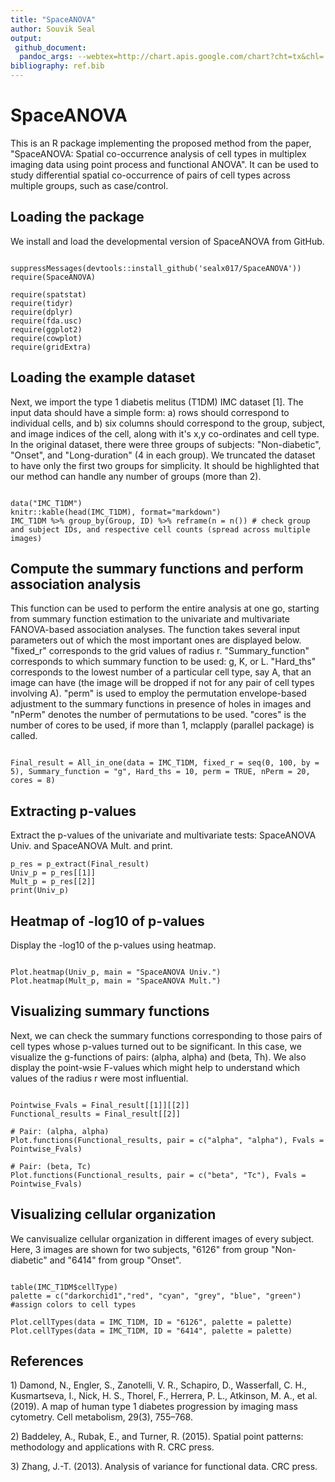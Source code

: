 ```yaml
---
title: "SpaceANOVA"
author: Souvik Seal
output: 
 github_document: 
  pandoc_args: --webtex=http://chart.apis.google.com/chart?cht=tx&chl=
bibliography: ref.bib
---
```


# SpaceANOVA

This is an R package implementing the proposed method from the paper, "SpaceANOVA: Spatial co-occurrence analysis of cell types in multiplex imaging data using point
process and functional ANOVA". It can be used to study differential spatial co-occurrence of pairs of cell types across multiple groups, such as case/control.

## Loading the package

We install and load the developmental version of SpaceANOVA from GitHub.

```{r loading packages, message=FALSE}

suppressMessages(devtools::install_github('sealx017/SpaceANOVA'))
require(SpaceANOVA)

require(spatstat)
require(tidyr)
require(dplyr)
require(fda.usc)
require(ggplot2)
require(cowplot)
require(gridExtra)

```

## Loading the example dataset

Next, we import the type 1 diabetis melitus (T1DM) IMC dataset [1]. The input data should have a simple form: a) rows should correspond to individual cells, and b) six columns should correspond to the group, subject, and image indices of the cell, along with it's x,y co-ordinates and cell type. In the original dataset, there were three groups of subjects: "Non-diabetic", "Onset", and "Long-duration" (4 in each group). We truncated the dataset to have only the first two groups for simplicity. It should be highlighted that our method can handle any number of groups (more than 2). 

```{r loading the marker expression, out.width = "50%"}

data("IMC_T1DM")
knitr::kable(head(IMC_T1DM), format="markdown")
IMC_T1DM %>% group_by(Group, ID) %>% reframe(n = n()) # check group and subject IDs, and respective cell counts (spread across multiple images)

```

## Compute the summary functions and perform association analysis

This function can be used to perform the entire analysis at one go, starting from summary function estimation to the univariate and multivariate FANOVA-based association analyses. 
The function takes several input parameters out of which the most important ones are displayed below. "fixed_r" corresponds to the grid values of radius r. "Summary_function" corresponds to which summary function to be used: g, K, or L.  "Hard_ths" corresponds to the lowest number of a particular cell type, say A, that an image can have (the image will be dropped if not for any pair of cell types involving A). "perm" is used to employ the permutation envelope-based adjustment to the summary functions in presence of holes in images and "nPerm" denotes the number of permutations to be used. "cores" is the number of cores to be used, if more than 1, mclapply (parallel package) is called. 


```{r Computing spatial summary functions, and performing both univariate and multivariate differential co-occurrence analysis, echo = T, results = T}

Final_result = All_in_one(data = IMC_T1DM, fixed_r = seq(0, 100, by = 5), Summary_function = "g", Hard_ths = 10, perm = TRUE, nPerm = 20, cores = 8)

```

## Extracting p-values 

Extract the p-values of the univariate and multivariate tests: SpaceANOVA Univ. and SpaceANOVA Mult. and print.

```{r P-value extraction}
p_res = p_extract(Final_result)
Univ_p = p_res[[1]]
Mult_p = p_res[[2]]
print(Univ_p)

```

## Heatmap of -log10 of p-values 


Display the -log10 of the p-values using heatmap.

```{r P-value visualization}

Plot.heatmap(Univ_p, main = "SpaceANOVA Univ.")
Plot.heatmap(Mult_p, main = "SpaceANOVA Mult.")

```

## Visualizing summary functions

Next, we can check the summary functions corresponding to those pairs of cell types whose p-values turned out to be significant. In this case, we visualize the g-functions of pairs: (alpha, alpha) and (beta, Th). We also display the point-wsie F-values which might help to understand which values of the radius r were most influential.

```{r plotting summary functions}

Pointwise_Fvals = Final_result[[1]][[2]]
Functional_results = Final_result[[2]]

# Pair: (alpha, alpha)
Plot.functions(Functional_results, pair = c("alpha", "alpha"), Fvals = Pointwise_Fvals)

# Pair: (beta, Tc)
Plot.functions(Functional_results, pair = c("beta", "Tc"), Fvals = Pointwise_Fvals)

```

## Visualizing cellular organization

We canvisualize cellular organization in different images of every subject. Here, 3 images are shown for two subjects, "6126" from group "Non-diabetic" and "6414" from group "Onset". 

```{r plotting celluar organization}

table(IMC_T1DM$cellType)
palette = c("darkorchid1","red", "cyan", "grey", "blue", "green") #assign colors to cell types 

Plot.cellTypes(data = IMC_T1DM, ID = "6126", palette = palette)
Plot.cellTypes(data = IMC_T1DM, ID = "6414", palette = palette)

```


## References

1\) Damond, N., Engler, S., Zanotelli, V. R., Schapiro, D., Wasserfall, C. H.,
Kusmartseva, I., Nick, H. S., Thorel, F., Herrera, P. L., Atkinson, M. A., et al.
(2019). A map of human type 1 diabetes progression by imaging mass cytometry.
Cell metabolism, 29(3), 755–768.

2\) Baddeley, A., Rubak, E., and Turner, R. (2015). Spatial point patterns: methodology and applications with R. CRC press.

3\) Zhang, J.-T. (2013). Analysis of variance for functional data. CRC press.



